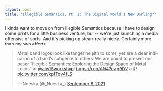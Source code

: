 ```yaml
---
layout: post
title: "Illegible Semantics, Pt. I: The Digital World's New Darling?"
---
```


I kinda want to move on from Illegible Semantics because I have to design some prints for a little business venture, but -- we're just launching a media offensive of sorts. And it's picking up steam really nicely. Certainly more than my own efforts.

<blockquote class="twitter-tweet"><p lang="en" dir="ltr">Metal band logos look like tangerine pith to some, yet are a clear indication of a band’s subgenre to others! We are proud to present our paper “Illegible Semantics: Exploring the Design Space of Metal Logos” at <a href="https://twitter.com/altVISworkshop?ref_src=twsrc%5Etfw">@altVISworkshop</a>! <a href="https://t.co/AN47cwp9DV">https://t.co/AN47cwp9DV</a> a 🧵! <a href="https://t.co/kpfTqv4fLS">pic.twitter.com/kpfTqv4fLS</a></p>&mdash; Noeska (@_Noeska_) <a href="https://twitter.com/_Noeska_/status/1435540740940173317?ref_src=twsrc%5Etfw">September 8, 2021</a></blockquote> <script async src="https://platform.twitter.com/widgets.js" charset="utf-8"></script>